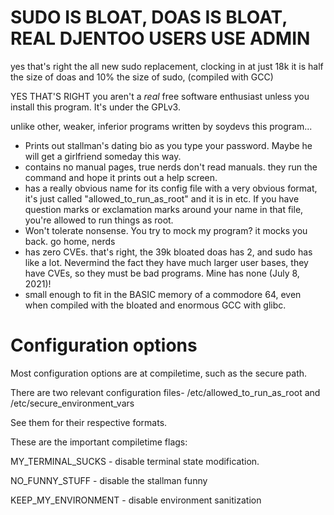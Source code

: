 # SUDO IS BLOAT, DOAS IS BLOAT, REAL DJENTOO USERS USE ADMIN

yes that's right the all new sudo replacement, clocking in at just 18k it is half the size of doas and 10% the size of sudo,
(compiled with GCC)

YES THAT'S RIGHT you aren't a *real* free software enthusiast unless you install this program. It's under the GPLv3.

unlike other, weaker, inferior programs written by soydevs this program...

* Prints out stallman's dating bio as you type your password. Maybe he will get a girlfriend someday this way.
* contains no manual pages, true nerds don't read manuals. they run the command and hope it prints out a help screen.
* has a really obvious name for its config file with a very obvious format, it's just called "allowed_to_run_as_root" and it
is in etc. If you have question marks or exclamation marks around your name in that file, you're allowed to run things as root.
* Won't tolerate nonsense. You try to mock my program? it mocks you back. go home, nerds
* has zero CVEs. that's right, the 39k bloated doas has 2, and sudo has like a lot. Nevermind the fact they have 
much larger user bases, they have CVEs, so they must be bad programs. Mine has none (July 8, 2021)!
* small enough to fit in the BASIC memory of a commodore 64, even when compiled with the bloated and enormous GCC with glibc.

# Configuration options

Most configuration options are at compiletime, such as the secure path.

There are two relevant configuration files- /etc/allowed_to_run_as_root and /etc/secure_environment_vars

See them for their respective formats.

These are the important compiletime flags:

MY_TERMINAL_SUCKS - disable terminal state modification.

NO_FUNNY_STUFF - disable the stallman funny

KEEP_MY_ENVIRONMENT - disable environment sanitization
